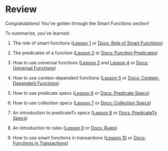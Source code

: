 # Review

Congratulations! You've gotten through the Smart Functions section!

To summarize, you've learned:

1. The role of smart functions ([Lesson 1](/guides/advanced/smart-functions/1.md) or
   [Docs: Role of Smart Functions](/concepts/smart-functions/smartfunctions.md#role-of-smart-functions))

2. The predicates of a function ([Lesson 2](/guides/advanced/smart-functions/2.md) or
   [Docs: Function Predicates](/overview/schema/smartfunctions.md#_fn))

3. How to use universal functions ([Lesson 3](/guides/advanced/smart-functions/3.md) and
   [Lesson 4](/guides/advanced/smart-functions/4.md) or [Docs: Universal Functions](/overview/schema/smartfunctions.md#universal-functions))

4. How to use context-dependent functions ([Lesson 5](/guides/advanced/smart-functions/5.md) or
   [Docs: Context-Dependent Functions](/overview/schema/smartfunctions.md#context-dependent-functions))

5. How to use predicate specs ([Lesson 6](/guides/advanced/smart-functions/6.md) or
   [Docs: Predicate Specs](/concepts/smart-functions/predicate_spec.md))

6. How to use collection specs ([Lesson 7](/guides/advanced/smart-functions/7.md) or
   [Docs: Collection Specs](/concepts/smart-functions/collection_spec.md))

7. An introduction to predicateTx specs ([Lesson 8](/guides/advanced/smart-functions/8.md) or
    [Docs: PredicateTx Specs](/concepts/smart-functions/predicate_tx_spec.md))

8. An introduction to rules ([Lesson 9](/guides/advanced/smart-functions/9.md) or
    [Docs: Rules](/concepts/smart-functions/rules.md))

9. How to use smart functions in transactions ([Lesson 10](/guides/advanced/smart-functions/10.md)
    or [Docs: Functions in Transactions](/concepts/smart-functions/fns_in_txs.md))
